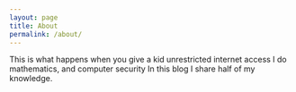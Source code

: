 ```yaml
---
layout: page
title: About
permalink: /about/
---
```

This is what happens when you give a kid unrestricted internet access 
I do mathematics, and computer security
In this blog I share half of my knowledge. 
